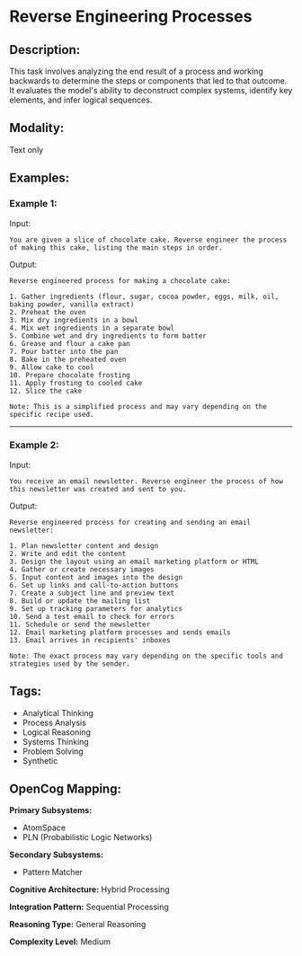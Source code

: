 # Reverse Engineering Processes

## Description:
This task involves analyzing the end result of a process and working backwards to determine the steps or components that led to that outcome. It evaluates the model's ability to deconstruct complex systems, identify key elements, and infer logical sequences.

## Modality:
Text only

## Examples:

### Example 1:

Input:

```
You are given a slice of chocolate cake. Reverse engineer the process of making this cake, listing the main steps in order.
```

Output:

```
Reverse engineered process for making a chocolate cake:

1. Gather ingredients (flour, sugar, cocoa powder, eggs, milk, oil, baking powder, vanilla extract)
2. Preheat the oven
3. Mix dry ingredients in a bowl
4. Mix wet ingredients in a separate bowl
5. Combine wet and dry ingredients to form batter
6. Grease and flour a cake pan
7. Pour batter into the pan
8. Bake in the preheated oven
9. Allow cake to cool
10. Prepare chocolate frosting
11. Apply frosting to cooled cake
12. Slice the cake

Note: This is a simplified process and may vary depending on the specific recipe used.
```

---

### Example 2:

Input:

```
You receive an email newsletter. Reverse engineer the process of how this newsletter was created and sent to you.
```

Output:

```
Reverse engineered process for creating and sending an email newsletter:

1. Plan newsletter content and design
2. Write and edit the content
3. Design the layout using an email marketing platform or HTML
4. Gather or create necessary images
5. Input content and images into the design
6. Set up links and call-to-action buttons
7. Create a subject line and preview text
8. Build or update the mailing list
9. Set up tracking parameters for analytics
10. Send a test email to check for errors
11. Schedule or send the newsletter
12. Email marketing platform processes and sends emails
13. Email arrives in recipients' inboxes

Note: The exact process may vary depending on the specific tools and strategies used by the sender.
```

## Tags:
- Analytical Thinking
- Process Analysis
- Logical Reasoning
- Systems Thinking
- Problem Solving
- Synthetic

## OpenCog Mapping:

**Primary Subsystems:**
- AtomSpace
- PLN (Probabilistic Logic Networks)

**Secondary Subsystems:**
- Pattern Matcher

**Cognitive Architecture:** Hybrid Processing

**Integration Pattern:** Sequential Processing

**Reasoning Type:** General Reasoning

**Complexity Level:** Medium